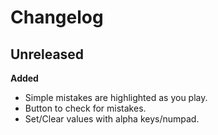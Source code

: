 # Changelog

## Unreleased

**Added**

- Simple mistakes are highlighted as you play.
- Button to check for mistakes.
- Set/Clear values with alpha keys/numpad.
